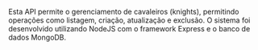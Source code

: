 Esta API permite o gerenciamento de cavaleiros (knights), permitindo operações como listagem, criação, atualização e exclusão. O sistema foi desenvolvido utilizando NodeJS com o framework Express e o banco de dados MongoDB.

